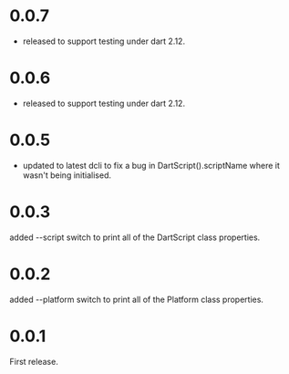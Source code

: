 # 0.0.7
- released to support testing under dart 2.12.

# 0.0.6 
- released to support testing under dart 2.12.
# 0.0.5
 - updated to latest dcli to fix a bug in DartScript().scriptName where it wasn't being initialised.
# 0.0.3
added --script switch to print all of the DartScript class properties.

# 0.0.2
added --platform switch to print all of the Platform class properties.

# 0.0.1
First release.

